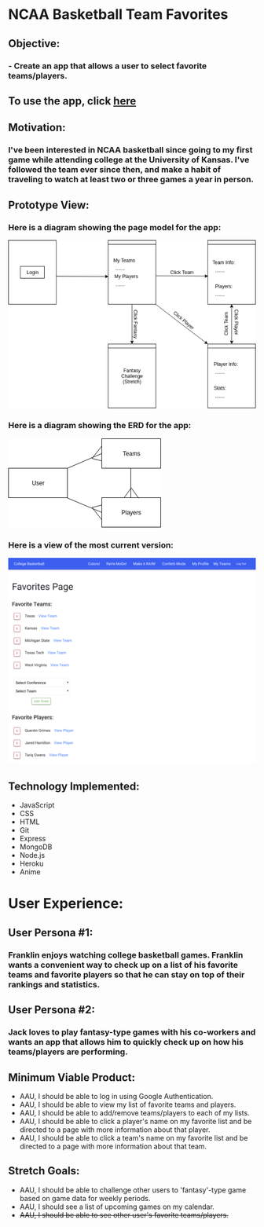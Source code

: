 # NCAA Basketball Team Favorites
## 
## Objective:
### - Create an app that allows a user to select favorite teams/players.
##
##
##
## To use the app, click [here](https://college-basketball-project.herokuapp.com/users)
##
##
## Motivation:  
### I've been interested in NCAA basketball since going to my first game while attending college at the University of Kansas.  I've followed the team ever since then, and make a habit of traveling to watch at least two or three games a year in person.
## Prototype View:
### Here is a diagram showing the page model for the app:
![Page model](public/images/wireframe.png)
### Here is a diagram showing the ERD for the app:
![ERD diagram](public/images/ERD.png)
### Here is a view of the most current version:
![Current version](public/images/pageshot.png)
## Technology Implemented:
- JavaScript
- CSS
- HTML
- Git
- Express
- MongoDB
- Node.js
- Heroku
- Anime

# User Experience:
## User Persona #1:
### Franklin enjoys watching college basketball games.  Franklin wants a convenient way to check up on a list of his favorite teams and favorite players so that he can stay on top of their rankings and statistics.

## User Persona #2:
### Jack loves to play fantasy-type games with his co-workers and wants an app that allows him to quickly check up on how his teams/players are performing.

## Minimum Viable Product:
- AAU, I should be able to log in using Google Authentication.
- AAU, I should be able to view my list of favorite teams and players.
- AAU, I should be able to add/remove teams/players to each of my lists.
- AAU, I should be able to click a player's name on my favorite list and be directed to a page with more information about that player.
- AAU, I should be able to click a team's name on my favorite list and be directed to a page with more information about that team.

## Stretch Goals:
- AAU, I should be able to challenge other users to 'fantasy'-type game based on game data for weekly periods.
- AAU, I should see a list of upcoming games on my calendar.
- ~~AAU, I should be able to see other user's favorite teams/players.~~


